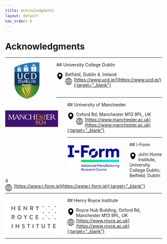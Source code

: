 ```yaml
---
title: Acknowledgments
layout: default
nav_order: 6
---
```



# Acknowledgments

---
<img align="left" width="140" style="margin-right: 25px;" src="images/UCD.png"/>
## University College Dublin

<img align="left"  width="22" style="padding-right:6px;padding-top:3px" src="svgs/adress.svg"> Belfield, Dublin 4, Ireland<br> 
<img align="left"  width="22" style="padding-right:6px;padding-top:3px" src="svgs/website.svg"> [https://www.ucd.ie/](https://www.ucd.ie/){:target="_blank"} <br> 
<br>


---
<img align="left" width="170" style="padding-right:30px;" src="images/UoM.png"/>
## University of Manchester

<img align="left"  width="22" style="padding-right:6px;padding-top:3px" src="svgs/adress.svg">  Oxford Rd, Manchester M13 9PL, UK<br> 
<img align="left"  width="22" style="padding-right:6px;padding-top:3px" src="svgs/website.svg"> [https://www.manchester.ac.uk](https://www.manchester.ac.uk){:target="_blank"} <br> 


---
<img align="left" width="170" style="padding-right:30px" src="images/iform.png"/>
## I-Form

<img align="left"  width="22" style="padding-right:6px;padding-top:3px" src="svgs/adress.svg">  John Hume Institute, University College Dublin, Belfield, Dublin 4<br> 
<img align="left"  width="22" style="padding-right:6px;padding-top:3px" src="svgs/website.svg"> [https://www.i-form.ie](https://www.i-form.ie){:target="_blank"} <br> 

---
<img align="left" width="170" style="padding-right:30px" src="images/hrinstitute.png"/>
## Henry Royce Institute

<img align="left"  width="22" style="padding-right:6px;padding-top:3px" src="svgs/adress.svg">  Royce Hub Building, Oxford Rd, Manchester M13 9PL, UK<br> 
<img align="left"  width="22" style="padding-right:6px;padding-top:3px" src="svgs/website.svg"> [https://www.royce.ac.uk](https://www.royce.ac.uk){:target="_blank"} <br> 

---
<br>
<br>